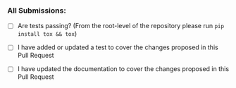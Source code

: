 ### All Submissions:

- [ ] Are tests passing? (From the root-level of the repository please run `pip install tox && tox`)
- [ ] I have added or updated a test to cover the changes proposed in this Pull Request
- [ ] I have updated the documentation to cover the changes proposed in this Pull Request

